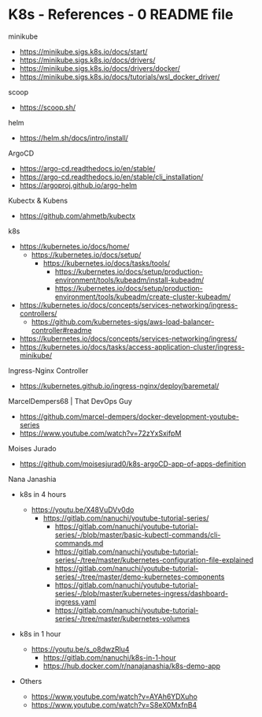 # K8s - References - 0 README file

minikube

- <https://minikube.sigs.k8s.io/docs/start/>
- <https://minikube.sigs.k8s.io/docs/drivers/>
- <https://minikube.sigs.k8s.io/docs/drivers/docker/>
- <https://minikube.sigs.k8s.io/docs/tutorials/wsl_docker_driver/>

scoop

- <https://scoop.sh/>

helm

- <https://helm.sh/docs/intro/install/>

ArgoCD

- <https://argo-cd.readthedocs.io/en/stable/>
- <https://argo-cd.readthedocs.io/en/stable/cli_installation/>
- <https://argoproj.github.io/argo-helm>

Kubectx & Kubens

- <https://github.com/ahmetb/kubectx>

k8s

- <https://kubernetes.io/docs/home/>
  - <https://kubernetes.io/docs/setup/>
    - <https://kubernetes.io/docs/tasks/tools/>
      - <https://kubernetes.io/docs/setup/production-environment/tools/kubeadm/install-kubeadm/>
      - <https://kubernetes.io/docs/setup/production-environment/tools/kubeadm/create-cluster-kubeadm/>
- <https://kubernetes.io/docs/concepts/services-networking/ingress-controllers/>
  - <https://github.com/kubernetes-sigs/aws-load-balancer-controller#readme>
- <https://kubernetes.io/docs/concepts/services-networking/ingress/>
- <https://kubernetes.io/docs/tasks/access-application-cluster/ingress-minikube/>

Ingress-Nginx Controller

- <https://kubernetes.github.io/ingress-nginx/deploy/baremetal/>

MarcelDempers68 | That DevOps Guy

- <https://github.com/marcel-dempers/docker-development-youtube-series>
- <https://www.youtube.com/watch?v=72zYxSxifpM>

Moises Jurado

- <https://github.com/moisesjurad0/k8s-argoCD-app-of-apps-definition>

Nana Janashia

- k8s in 4 hours
  - <https://youtu.be/X48VuDVv0do>
    - <https://gitlab.com/nanuchi/youtube-tutorial-series/>
      - <https://gitlab.com/nanuchi/youtube-tutorial-series/-/blob/master/basic-kubectl-commands/cli-commands.md>
      - <https://gitlab.com/nanuchi/youtube-tutorial-series/-/tree/master/kubernetes-configuration-file-explained>
      - <https://gitlab.com/nanuchi/youtube-tutorial-series/-/tree/master/demo-kubernetes-components>
      - <https://gitlab.com/nanuchi/youtube-tutorial-series/-/blob/master/kubernetes-ingress/dashboard-ingress.yaml>
      - <https://gitlab.com/nanuchi/youtube-tutorial-series/-/tree/master/kubernetes-volumes>

- k8s in 1 hour
  - <https://youtu.be/s_o8dwzRlu4>
    - <https://gitlab.com/nanuchi/k8s-in-1-hour>
    - <https://hub.docker.com/r/nanajanashia/k8s-demo-app>

- Others
  - <https://www.youtube.com/watch?v=AYAh6YDXuho>
  - <https://www.youtube.com/watch?v=S8eX0MxfnB4>
